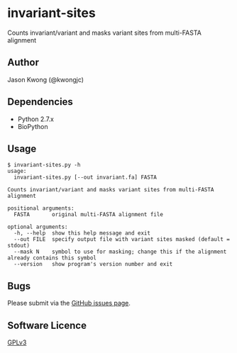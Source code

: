 # invariant-sites
Counts invariant/variant and masks variant sites from multi-FASTA alignment

## Author

Jason Kwong (@kwongjc)

## Dependencies
* Python 2.7.x
* BioPython

## Usage

```
$ invariant-sites.py -h
usage: 
  invariant-sites.py [--out invariant.fa] FASTA

Counts invariant/variant and masks variant sites from multi-FASTA alignment

positional arguments:
  FASTA       original multi-FASTA alignment file

optional arguments:
  -h, --help  show this help message and exit
  --out FILE  specify output file with variant sites masked (default = stdout)
  --mask N    symbol to use for masking; change this if the alignment already contains this symbol
  --version   show program's version number and exit
```

## Bugs

Please submit via the [GitHub issues page](https://github.com/kwongj/invariant-sites/issues).  

## Software Licence

[GPLv3](https://github.com/kwongj/invariant-sites/blob/master/LICENSE)

